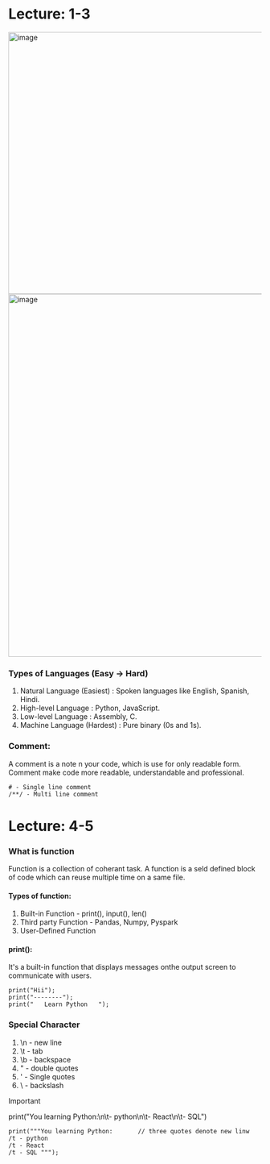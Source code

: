 # Lecture: 1-3

<img width="1000" height="520" alt="image" src="https://github.com/user-attachments/assets/aaec2896-f434-4523-adc7-2acc4b766d7e" />

<img width="1600" height="720" alt="image" src="https://github.com/user-attachments/assets/8178b351-2d31-4a64-957e-cc7cce993f04" />

### Types of Languages (Easy → Hard)
1. Natural Language (Easiest) : Spoken languages like English, Spanish, Hindi.
2. High-level Language : Python, JavaScript.
3. Low-level Language : Assembly, C.
4. Machine Language (Hardest) : Pure binary (0s and 1s).

### Comment: 
A comment is a note n your code, which is use for only readable form. Comment make code more readable, understandable and professional.
```
# - Single line comment
/**/ - Multi line comment
```

# Lecture: 4-5

### What is function
Function is a collection of coherant task. A function is a seld defined block of code which can reuse multiple time on a same file.

#### Types of function:
1. Built-in Function - print(), input(), len()
2. Third party Function - Pandas, Numpy, Pyspark 
3. User-Defined Function 

#### print():
It's a built-in function that displays messages onthe output screen to communicate with users.
```
print("Hii");
print("--------");
print("   Learn Python   ");
```

### Special Character
1. \n - new line
2. \t - tab
3. \b - backspace
4. \" - double quotes
5. \' - Single quotes
6. \\ - backslash

> [!IMPORTANT]
> print("You learning Python:\n\t- python\n\t- React\n\t- SQL")
```
print("""You learning Python:       // three quotes denote new linw
/t - python
/t - React
/t - SQL """);
```

